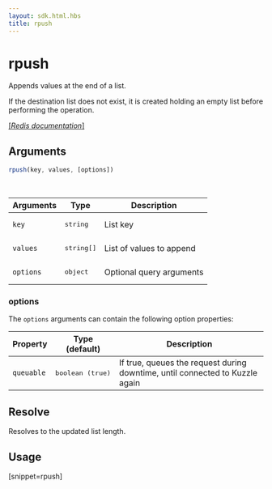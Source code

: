 ```yaml
---
layout: sdk.html.hbs
title: rpush
---
```


# rpush

Appends values at the end of a list. 

If the destination list does not exist, it is created holding an empty list before performing the operation.

[[_Redis documentation_]](https://redis.io/commands/rpush)


## Arguments

```js
rpush(key, values, [options])

```

<br/>

| Arguments    | Type    | Description |
|--------------|---------|-------------|
| `key` | <pre>string</pre> | List key |
| `values` | <pre>string[]</pre> | List of values to append |
| ``options`` | <pre>object</pre> | Optional query arguments |

### options

The `options` arguments can contain the following option properties:

| Property   | Type (default)   | Description                       |
| ---------- | ------- | --------------------------------- |
| `queuable` | <pre>boolean (true)</pre> | If true, queues the request during downtime, until connected to Kuzzle again |

## Resolve

Resolves to the updated list length.

## Usage

[snippet=rpush]
